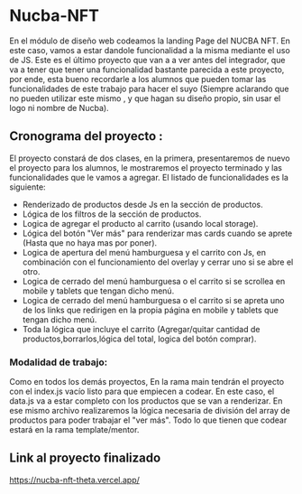 ﻿# Nucba-NFT

En el módulo de diseño web codeamos la landing Page del NUCBA NFT. En este caso, vamos a estar dandole funcionalidad a la misma mediante el uso de JS. Este es el último proyecto que van a a ver antes del integrador, que va a tener que tener una funcionalidad bastante parecida a este proyecto, por ende, esta bueno recordarle a los alumnos que pueden tomar las funcionalidades de este trabajo para hacer el suyo (Siempre aclarando que no pueden utilizar este mismo , y que hagan su diseño propio, sin usar el logo ni nombre de Nucba).

## Cronograma del proyecto :

El proyecto constará de dos clases, en la primera, presentaremos de nuevo el proyecto para los alumnos, le mostraremos el proyecto terminado y las funcionalidades que le vamos a agregar. El listado de funcionalidades es la siguiente:

- Renderizado de productos desde Js en la sección de productos.
- Lógica de los filtros de la sección de productos.
- Logica de agregar el producto al carrito (usando local storage).
- Lógica del botón "Ver más" para renderizar mas cards cuando se aprete (Hasta que no haya mas por poner).
- Logica de apertura del menú hamburguesa y el carrito con Js, en combinación con el funcionamiento del overlay y cerrar uno si se abre el otro.
- Logica de cerrado del menú hamburguesa o el carrito si se scrollea en mobile y tablets que tengan dicho menú.
- Logica de cerrado del menú hamburguesa o el carrito si se apreta uno de los links que redirigen en la propia página en mobile y tablets que tengan dicho menú.
- Toda la lógica que incluye el carrito (Agregar/quitar cantidad de productos,borrarlos,lógica del total, logica del botón comprar).

### Modalidad de trabajo:

Como en todos los demás proyectos, En la rama main tendrán el proyecto con el index.js vacío listo para que empiecen a codear.
En este caso, el data.js va a estar completo con los productos que se van a renderizar. En ese mismo archivo realizaremos la lógica necesaria de división del array de productos para poder trabajar el "ver más".
Todo lo que tienen que codear estará en la rama template/mentor.

## Link al proyecto finalizado

https://nucba-nft-theta.vercel.app/
